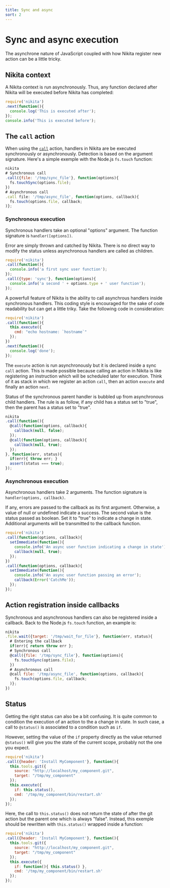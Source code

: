 ```yaml
---
title: Sync and async
sort: 2
---
```


# Sync and async execution

The asynchrone nature of JavaScript coupled with how Nikita register new action can be a little tricky.

## Nikita context

A Nikita context is run asynchronously. Thus, any function declared after Nikita will be executed before Nikita has completed:

```js
require('nikita')
.next(function(){
  console.log('This is executed after');
});
console.info('This is executed before');
```

## The `call` action

When using the [`call`] action, handlers in Nikita are be executed synchronously or asynchronously. Detection is based on the argument signature. Here's a simple exemple with the Node.js `fs.touch` function:

```js
nikita
# Synchronous call
.call({file: '/tmp/sync_file'}, function(options){
  fs.touchSync(options.file);
})
# Asynchronous call
.call file: '/tmp/async_file', function(options, callback){
  fs.touch(options.file, callback;
)};
```

### Synchronous execution

Synchronous handlers take an optional "options" argument. The function signature is `handler([options])`.

Error are simply thrown and catched by Nikita. There is no direct way to modify the status unless asynchronous handlers are called as children.

```js
require('nikita')
.call(function(){
  console.info('a first sync user function');
});
.call({type: 'sync'}, function(options){
  console.info('a second ' + options.type + ' user function');
});
```

A powerfull feature of Nikita is the ability to call asynchrous handlers inside synchronous handlers. This coding style is encouraged for the sake of code readability but can get a little triky. Take the following code in consideration:

```js
require('nikita')
.call(function(){
  this.execute({
    cmd: "echo hostname: `hostname`"
  });
})
.next(function(){
  console.log('done');
});
```

The `execute` action is run asynchronously but it is declared inside a sync `call` action. This is made possible because calling an action in Nikita is like registering an instruction which will be scheduled later for execution. Think of it as stack in which we register an action `call`, then an action `execute` and finally an action `next`.

Status of the synchronous parent handler is bubbled up from asynchronous child handlers. The rule is as follow, if any child has a status set to "true", then the parent has a status set to "true".

```js
nikita
.call(function(){
  @call(function(options, callback){
    callback(null, false);
  });
  @call(function(options, callback){
    callback(null, true);
  });
}, function(err, status){
  if(err){ throw err; }
  assert(status === true);
});
```

### Asynchronous execution

Asynchronous handlers take 2 arguments. The function signature is `handler(options, callback)`.

If any, errors are passed to the callback as its first argument. Otherwise, a value of null or undefined indicate a success. The second value is the status passed as boolean. Set it to "true" to indicate a change in state. Additional arguments will be transmitted to the callback function.

```js
require('nikita')
.call(function(options, callback){
  setImmediate(function(){
    console.info('An async user function indicating a change in state');
    callback(null, true);
  });
})
.call(function(options, callback){
  setImmediate(function(){
    console.info('An async user function passing an error');
    callback(Error('CatchMe'));
  });
});
```

## Action registration inside callbacks

Synchronous and asynchronous handlers can also be registered inside a callback. Back to the Node.js `fs.touch` function, an example is:

```js
nikita
.file.wait({target: '/tmp/wait_for_file'}, function(err, status){
  # Entering the callback
  if(err){ return throw err };
  # Synchronous call
  @call({file: '/tmp/sync_file'}, function(options){
    fs.touchSync(options.file);
  })
  # Asynchronous call
  @call file: '/tmp/async_file', function(options, callback){
    fs.touch(options.file, callback;
  )};
})
```

## Status

Getting the right status can also be a bit confusing. It is quite common to condition the execution of an action to the a change in state. In such case, a call to `@status()` is associated to a condition such as `if`.

However, setting the value of the `if` property directly as the value returned `@status()` will give you the state of the current scope, probably not the one you expect.

```js
require('nikita')
.call({header: 'Install MyComponent'}, function(){
  this.tools.git({
    source: "http://localhost/my_component.git",
    target: "/tmp/my_component"
  });
  this.execute({
    if: this.status(),
    cmd: '/tmp/my_component/bin/restart.sh'
  });
});
```

Here, the call to `this.status()` does not return the state of after the git action but the parent one which is always "false". Instead, this exemple should be rewritten with `this.status()` wrapped inside a function:

```js
require('nikita')
.call({header: 'Install MyComponent'}, function(){
  this.tools.git({
    source: "http://localhost/my_component.git",
    target: "/tmp/my_component"
  });
  this.execute({
    if: function(){ this.status() },
    cmd: '/tmp/my_component/bin/restart.sh'
  });
});
```

[`call`]: ../call
